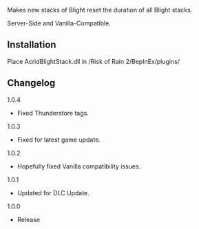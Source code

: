Makes new stacks of Blight reset the duration of all Blight stacks.

Server-Side and Vanilla-Compatible.

## Installation
Place AcridBlightStack.dll in /Risk of Rain 2/BepInEx/plugins/

## Changelog

1.0.4

- Fixed Thunderstore tags.

1.0.3

- Fixed for latest game update.

1.0.2

- Hopefully fixed Vanilla compatibility issues.

1.0.1

- Updated for DLC Update.

1.0.0

- Release